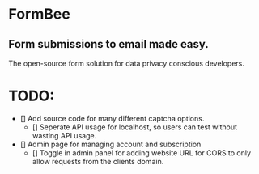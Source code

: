 # FormBee

## Form submissions to email made easy.

The open-source form solution for data privacy conscious developers.

# TODO:
- [] Add source code for many different captcha options.
    - [] Seperate API usage for localhost, so users can test without wasting API usage.
- [] Admin page for managing account and subscription
    - [] Toggle in admin panel for adding website URL for CORS to only allow requests from the clients domain.
